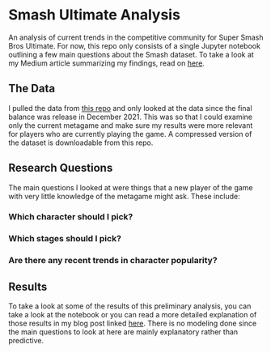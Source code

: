 # Smash Ultimate Analysis
An analysis of current trends in the competitive community for Super Smash Bros Ultimate. For now, this repo only consists of a single Jupyter notebook outlining a few main questions about the Smash dataset.
To take a look at my Medium article summarizing my findings, read on [here](https://medium.com/@gkap720/how-to-get-started-in-smash-a-data-driven-approach-999b2cf88ee3).
## The Data
I pulled the data from [this repo](https://github.com/smashdata/ThePlayerDatabase) and only looked at the data since the final balance was release in December 2021. This was so that I could examine only the current metagame and make sure my results were more relevant for players who are currently playing the game. A compressed version of the dataset is downloadable from this repo.
## Research Questions
The main questions I looked at were things that a new player of the game with very little knowledge of the metagame might ask. These include:
### Which character should I pick?
### Which stages should I pick?
### Are there any recent trends in character popularity?
## Results
To take a look at some of the results of this preliminary analysis, you can take a look at the notebook or you can read a more detailed explanation of those results in my blog post linked [here](https://medium.com/@gkap720/how-to-get-started-in-smash-a-data-driven-approach-999b2cf88ee3). There is no modeling done since the main questions to look at here are mainly explanatory rather than predictive.
